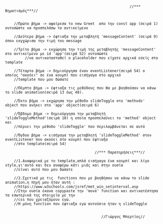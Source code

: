 

 
 
                                                             //*** Βηματισμός***//
		
		
		//Πρώτο βήμα -> αφαίρεσα το new Greet  απο την const app (σειρά 1) ουτοσώστε να προσπελάσω το αντικείμενο
		
		//Δεύτερο βήμα -> έφτιαξα την μεταβλητή 'messageContent' (σειρά 9) όπου εκγχώρισα την τιμή του message
		
		//Τρίτο βήμα -> εκχώρησα την τιμή της μεταβλητής 'messageContent' στο αντικείμενο με id 'app'(σειρά 52) ουτοσώστε
             //να αντικατασταθεί ο placeholder που είχατε αρχικά εσείς στο template
		
		//Τέταρτο βήμα -> δημιούργησα έναν eventListener(σειρά 54) ο οποίος "ακούει" σε ένα κουμπί που εισήγαγα στο αρχικό  
		//template που μου δώσατε
		
		//Πέμπτο βήμα -> έφτιαξα τις μεθόδους που θα με βοηθούσαν να κάνω το slide animation(σειρά 13 έως 48).
		
		//Έκτο βήμα -> εκχώρησα την μέθοδο slideToggle στο 'methods' object που ανήκει στο 'app' object(σειρά 6)
		
		//Έβδομο βήμα -> δημιούργησα την μεταβλητή 'slideToggleMethod'(σειρά 10) η οποία προσπελαύνει το 'method' object και
		//πέρνει την μέθοδο 'slideToggle' που περιλαμβάνεται σε αυτό
		
		//Όγδοο βήμα -> εισήγαγα την μεταβλητή 'slideToggleMethod' στον eventListener που ακούει στο κουμπί που έφτιαξα
		//στο template(σειρά 54)
		
		                                     //*** Παρατηρήσεις***//
		
		//1.Αναφορικά με το template,απλά εισήγαγα ένα κουμπί και λίγο style,γι'αυτό και δεν αναφέρω κάτι μιάς και στην ουσία
		//είναι αυτό που μου δώσατε
		
		//2.Σχετικά με τις  functions που με βοηθήσαν να κάνω το slide animation,η πηγή μου ήταν αυτή :
		//https://www.w3schools.com/jsref/met_win_setinterval.asp
		//Στην ουσία έκανα copypaste την 'move' function και αντικατέστησα τα εσωτερικά της στοιχεία με την
		//css που χρειαζόμουν εγώ.
		//Η μόνη function που έφτιαξα εγώ αυτούσια ήταν η slideToggle
		
		
		                                        //Γιώργος Μπερτίος//

